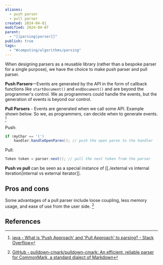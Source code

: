 ```yaml
---
aliases:
  - push parser
  - pull parser
created: 2024-04-01
modified: 2024-04-07
parent:
  - "[[parsing|parser]]"
publish: true
tags:
  - "#computing/algorithms/parsing"
---
```

When designing parsers as a reusable library (rather than a bespoke parser for a single purpose), we have the choice to make push parser and pull parser.

**Push Parsers**—Events are generated by the API in the form of callback functions like `startDocument()` and `endDocument()` and are beyond the programmer's control. We as programmers could handle the events, but the generation of events is beyond our control.

**Pull Parsers** - Events are generated when we call some API. Example shown below. So we, as programmers, can decide when to generate events. [^stackoverflow]

Push:
```java
if (myChar == '(')
    handler.handleOpenParen(); // push the open paren to the handler
```

Pull:
```java
Token token = parser.next(); // pull the next token from the parser
```

**Push vs pull** can be seen as a special instance of [[./external vs internal iteration|internal vs external iterator]].
## Pros and cons

Some advantages of a pull parser include loose coupling, less memory usage, and ease of use from the user side. [^pulldown-cmark]

## References

[^stackoverflow]: [java - What is 'Push Approach' and 'Pull Approach' to parsing? - Stack Overflow](https://stackoverflow.com/questions/15895124/what-is-push-approach-and-pull-approach-to-parsing)
[^pulldown-cmark]: [GitHub - pulldown-cmark/pulldown-cmark: An efficient, reliable parser for CommonMark, a standard dialect of Markdown](https://github.com/pulldown-cmark/pulldown-cmark/?tab=readme-ov-file#why-a-pull-parser)